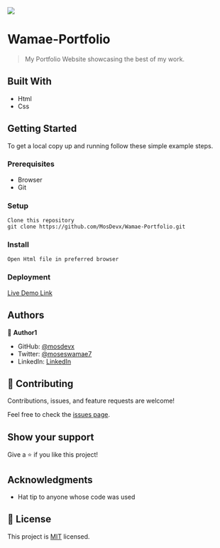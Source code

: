 ![](https://img.shields.io/badge/Microverse-blueviolet)

# Wamae-Portfolio

> My Portfolio Website showcasing the best of my work.


## Built With

- Html
- Css



## Getting Started



To get a local copy up and running follow these simple example steps.

### Prerequisites
 - Browser
 - Git

### Setup
	Clone this repository
	git clone https://github.com/MosDevx/Wamae-Portfolio.git

### Install
	Open Html file in preferred browser

### Deployment
  [Live Demo Link](https://mosdevx.github.io/Wamae-Portfolio/)

## Authors

👤 **Author1**

- GitHub: [@mosdevx](https://github.com/mosdevx)
- Twitter: [@moseswamae7](https://twitter.com/moseswamae7)
- LinkedIn: [LinkedIn](https://linkedin.com/in/moses-wamae-a13a67244)


## 🤝 Contributing

Contributions, issues, and feature requests are welcome!

Feel free to check the [issues page](../../issues/).

## Show your support

Give a ⭐️ if you like this project!

## Acknowledgments

- Hat tip to anyone whose code was used


## 📝 License

This project is [MIT](./LICENSE) licensed.


